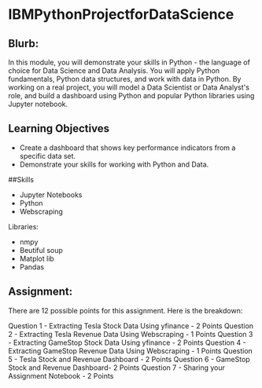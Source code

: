 # IBMPythonProjectforDataScience
## Blurb:
In this module, you will demonstrate your skills in Python - the language of choice for Data Science and Data Analysis. You will apply Python fundamentals, Python data structures, and work with data in Python. By working on a real project, you will model a Data Scientist or Data Analyst's role, and build a dashboard using Python and popular Python libraries using Jupyter notebook.

## Learning Objectives 
* Create a dashboard that shows key performance indicators from a specific data set.
* Demonstrate your skills for working with Python and Data.

##Skills
* Jupyter Notebooks
* Python
* Webscraping 

Libraries:
* nmpy
* Beutiful soup
* Matplot lib
* Pandas

## Assignment:
There are 12 possible points for this assignment. Here is the breakdown:

Question 1 - Extracting Tesla Stock Data Using yfinance - 2 Points
Question 2 - Extracting Tesla Revenue Data Using Webscraping - 1 Points
Question 3 - Extracting GameStop Stock Data Using yfinance - 2 Points
Question 4 - Extracting GameStop Revenue Data Using Webscraping - 1 Points
Question 5 - Tesla Stock and Revenue Dashboard - 2 Points
Question 6 - GameStop Stock and Revenue Dashboard- 2 Points
Question 7 - Sharing your Assignment Notebook - 2 Points
